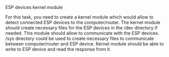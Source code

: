 ESP devices kernel module 
 
For this task, you need to create a kernel module which would allow to detect connected ESP devices to the computer/router. The kernel module should create necessary files for the ESP devices in the /dev directory if needed. 
This module should allow to communicate with the ESP devices. /sys directory could be used to create necessary files to communicate between computer/router and ESP device. Kernel module should be able to write to ESP device and read the response from it. 